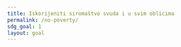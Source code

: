 ```yaml
---
title: Iskorijeniti siromaštvo svuda i u svim oblicima
permalink: /no-poverty/
sdg_goal: 1
layout: goal
---
```


